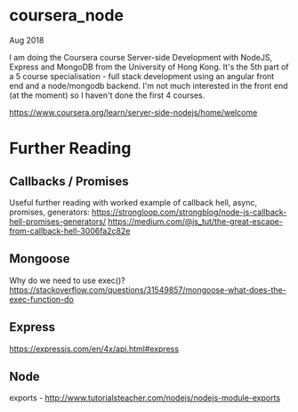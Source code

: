 # coursera_node
Aug 2018 

I am doing the Coursera course Server-side Development with NodeJS, Express and MongoDB from the University of Hong Kong.
It's the 5th part of a 5 course specialisation - full stack development using an angular front end and a node/mongodb backend.
I'm not much interested in the front end (at the moment) so I haven't done the first 4 courses.  

https://www.coursera.org/learn/server-side-nodejs/home/welcome

# Further Reading
## Callbacks / Promises
Useful further reading with worked example of callback hell, async, promises, generators:
https://strongloop.com/strongblog/node-js-callback-hell-promises-generators/
https://medium.com/@js_tut/the-great-escape-from-callback-hell-3006fa2c82e

## Mongoose
Why do we need to use exec()?  https://stackoverflow.com/questions/31549857/mongoose-what-does-the-exec-function-do

## Express
https://expressjs.com/en/4x/api.html#express

## Node
exports - http://www.tutorialsteacher.com/nodejs/nodejs-module-exports


